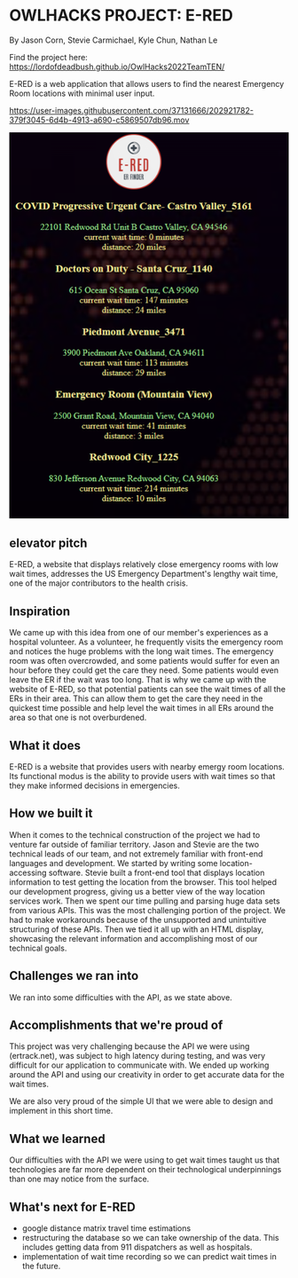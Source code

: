 # OWLHACKS PROJECT: E-RED

By Jason Corn, Stevie Carmichael, Kyle Chun, Nathan Le

Find the project here: https://lordofdeadbush.github.io/OwlHacks2022TeamTEN/

E-RED is a web application that allows users to find the nearest Emergency Room locations with minimal user input.



https://user-images.githubusercontent.com/37131666/202921782-379f3045-6d4b-4913-a690-c5869507db96.mov


![alt text](demoimage.png)

## elevator pitch

E-RED, a website that displays relatively close emergency rooms with low wait times, addresses the US Emergency Department's lengthy wait time, one of the major contributors to the health crisis.

## Inspiration

We came up with this idea from one of our member's experiences as a hospital volunteer. As a volunteer, he frequently visits the emergency room and notices the huge problems with the long wait times. The emergency room was often overcrowded, and some patients would suffer for even an hour before they could get the care they need. Some patients would even leave the ER if the wait was too long. That is why we came up with the website of E-RED, so that potential patients can see the wait times of all the ERs in their area. This can allow them to get the care they need in the quickest time possible and help level the wait times in all ERs around the area so that one is not overburdened.

## What it does

E-RED is a website that provides users with nearby emergy room locations. Its functional modus is the ability to provide users with wait times so that they make informed decisions in emergencies.

## How we built it

When it comes to the technical construction of the project we had to venture far outside of familiar territory. Jason and Stevie are the two technical leads of our team, and not extremely familiar with front-end languages and development. We started by writing some location-accessing software. Stevie built a front-end tool that displays location information to test getting the location from the browser. This tool helped our development progress, giving us a better view of the way location services work. Then we spent our time pulling and parsing huge data sets from various APIs. This was the most challenging portion of the project. We had to make workarounds because of the unsupported and unintuitive structuring of these APIs. Then we tied it all up with an HTML display, showcasing the relevant information and accomplishing most of our technical goals.

## Challenges we ran into

We ran into some difficulties with the API, as we state above.

## Accomplishments that we're proud of

This project was very challenging because the API we were using (ertrack.net), was subject to high latency during testing, and was very difficult for our application to communicate with. We ended up working around the API and using our creativity in order to get accurate data for the wait times.

We are also very proud of the simple UI that we were able to design and implement in this short time.

## What we learned

Our difficulties with the API we were using to get wait times taught us that technologies are far more dependent on their technological underpinnings than one may notice from the surface. 

## What's next for E-RED

- google distance matrix travel time estimations
- restructuring the database so we can take ownership of the data. This includes getting data from 911 dispatchers as well as hospitals.
- implementation of wait time recording so we can predict wait times in the future.
